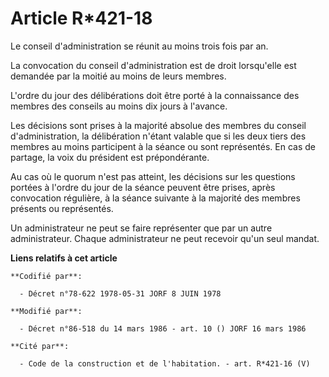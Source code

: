 # Article R*421-18

Le conseil d'administration se réunit au moins trois fois par an.

La convocation du conseil d'administration est de droit lorsqu'elle est demandée par la moitié au moins de leurs membres.

L'ordre du jour des délibérations doit être porté à la connaissance des membres des conseils au moins dix jours à l'avance.

Les décisions sont prises à la majorité absolue des membres du conseil d'administration, la délibération n'étant valable que
si les deux tiers des membres au moins participent à la séance ou sont représentés. En cas de partage, la voix du président
est prépondérante.

Au cas où le quorum n'est pas atteint, les décisions sur les questions portées à l'ordre du jour de la séance peuvent être
prises, après convocation régulière, à la séance suivante à la majorité des membres présents ou représentés.

Un administrateur ne peut se faire représenter que par un autre administrateur. Chaque administrateur ne peut recevoir qu'un
seul mandat.

**Liens relatifs à cet article**

	**Codifié par**:

	  - Décret n°78-622 1978-05-31 JORF 8 JUIN 1978

	**Modifié par**:

	  - Décret n°86-518 du 14 mars 1986 - art. 10 () JORF 16 mars 1986

	**Cité par**:

	  - Code de la construction et de l'habitation. - art. R*421-16 (V)
